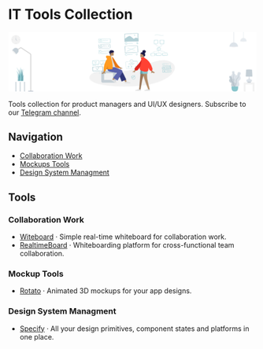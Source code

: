 # IT Tools Collection

<p align="center">
    	<img src="cover.png" alt="Awesome-Design-Tools"/>
</p>


Tools collection for product managers and UI/UX designers.
Subscribe to our [Telegram channel](https://tglink.me/lostdesign).

## Navigation

* [Collaboration Work](#collaboration-work)
* [Mockups Tools](#mockups-tools)
* [Design System Managment](#design-system-managment)

## Tools

### Collaboration Work

* [Witeboard](https://www.witeboard.com/) · Simple real-time whiteboard for collaboration work.
* [RealtimeBoard](https://www.realtimeboard.com/) · Whiteboarding platform for
cross-functional team collaboration.

### Mockup Tools
* [Rotato](https://rotato.xyz/) · Animated 3D mockups for your app designs.

### Design System Managment
* [Specify](https://specifyapp.com/) · All your design primitives, component states and platforms in one place.

